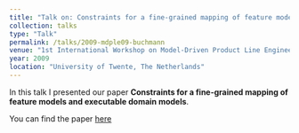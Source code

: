```yaml
---
title: "Talk on: Constraints for a fine-grained mapping of feature models and executable domain models"
collection: talks
type: "Talk"
permalink: /talks/2009-mdple09-buchmann
venue: "1st International Workshop on Model-Driven Product Line Engineering (MDPLE09)"
year: 2009
location: "University of Twente, The Netherlands"
---
```


In this talk I presented our paper **Constraints for a fine-grained mapping of feature models and executable domain models**.

You can find the paper [here](https://tbuchmann.github.io/publication/2009-mdple09-buchmann)